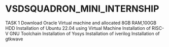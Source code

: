 # VSDSQUADRON_MINI_INTERNSHIP
TASK 1
Download Oracle Virtual machine and allocated 8GB RAM,100GB HDD 
Installation of Ubuntu 22.04 using Virtual Machine
Installation of RISC-V GNU Toolchain
Installation of Yosys
Installation of iverilog
Installation of gtkwave

